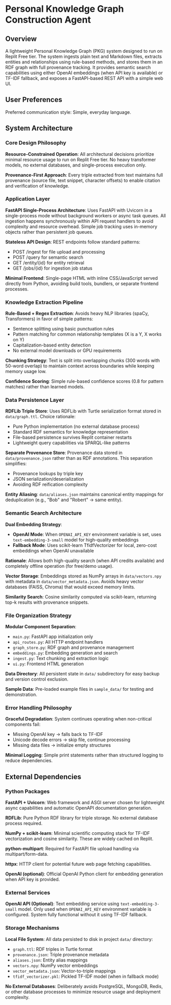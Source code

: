 # Personal Knowledge Graph Construction Agent

## Overview

A lightweight Personal Knowledge Graph (PKG) system designed to run on Replit Free tier. The system ingests plain text and Markdown files, extracts entities and relationships using rule-based methods, and stores them in an RDF graph with full provenance tracking. It provides semantic search capabilities using either OpenAI embeddings (when API key is available) or TF-IDF fallback, and exposes a FastAPI-based REST API with a simple web UI.

## User Preferences

Preferred communication style: Simple, everyday language.

## System Architecture

### Core Design Philosophy

**Resource-Constrained Operation**: All architectural decisions prioritize minimal resource usage to run on Replit Free tier. No heavy transformer models, no external databases, and single-process execution only.

**Provenance-First Approach**: Every triple extracted from text maintains full provenance (source file, text snippet, character offsets) to enable citation and verification of knowledge.

### Application Layer

**FastAPI Single-Process Architecture**: Uses FastAPI with Uvicorn in a single-process mode without background workers or async task queues. All ingestion happens synchronously within API request handlers to avoid complexity and resource overhead. Simple job tracking uses in-memory objects rather than persistent job queues.

**Stateless API Design**: REST endpoints follow standard patterns:
- POST /ingest for file upload and processing
- POST /query for semantic search
- GET /entity/{id} for entity retrieval
- GET /jobs/{id} for ingestion job status

**Minimal Frontend**: Single-page HTML with inline CSS/JavaScript served directly from Python, avoiding build tools, bundlers, or separate frontend processes.

### Knowledge Extraction Pipeline

**Rule-Based + Regex Extraction**: Avoids heavy NLP libraries (spaCy, Transformers) in favor of simple patterns:
- Sentence splitting using basic punctuation rules
- Pattern matching for common relationship templates (X is a Y, X works on Y)
- Capitalization-based entity detection
- No external model downloads or GPU requirements

**Chunking Strategy**: Text is split into overlapping chunks (300 words with 50-word overlap) to maintain context across boundaries while keeping memory usage low.

**Confidence Scoring**: Simple rule-based confidence scores (0.8 for pattern matches) rather than learned models.

### Data Persistence Layer

**RDFLib Triple Store**: Uses RDFLib with Turtle serialization format stored in `data/graph.ttl`. Choice rationale:
- Pure Python implementation (no external database process)
- Standard RDF semantics for knowledge representation
- File-based persistence survives Replit container restarts
- Lightweight query capabilities via SPARQL-like patterns

**Separate Provenance Store**: Provenance data stored in `data/provenance.json` rather than as RDF annotations. This separation simplifies:
- Provenance lookups by triple key
- JSON serialization/deserialization
- Avoiding RDF reification complexity

**Entity Aliasing**: `data/aliases.json` maintains canonical entity mappings for deduplication (e.g., "Bob" and "Robert" → same entity).

### Semantic Search Architecture

**Dual Embedding Strategy**: 
- **OpenAI Mode**: When `OPENAI_API_KEY` environment variable is set, uses `text-embedding-3-small` model for high-quality embeddings
- **Fallback Mode**: Uses scikit-learn TfidfVectorizer for local, zero-cost embeddings when OpenAI unavailable

**Rationale**: Allows both high-quality search (when API credits available) and completely offline operation (for free/demo usage).

**Vector Storage**: Embeddings stored as NumPy arrays in `data/vectors.npy` with metadata in `data/vector_metadata.json`. Avoids heavy vector databases (FAISS, Chroma) that would exceed memory limits.

**Similarity Search**: Cosine similarity computed via scikit-learn, returning top-k results with provenance snippets.

### File Organization Strategy

**Modular Component Separation**:
- `main.py`: FastAPI app initialization only
- `api_routes.py`: All HTTP endpoint handlers
- `graph_store.py`: RDF graph and provenance management
- `embeddings.py`: Embedding generation and search
- `ingest.py`: Text chunking and extraction logic
- `ui.py`: Frontend HTML generation

**Data Directory**: All persistent state in `data/` subdirectory for easy backup and version control exclusion.

**Sample Data**: Pre-loaded example files in `sample_data/` for testing and demonstration.

### Error Handling Philosophy

**Graceful Degradation**: System continues operating when non-critical components fail:
- Missing OpenAI key → falls back to TF-IDF
- Unicode decode errors → skip file, continue processing
- Missing data files → initialize empty structures

**Minimal Logging**: Simple print statements rather than structured logging to reduce dependencies.

## External Dependencies

### Python Packages

**FastAPI + Uvicorn**: Web framework and ASGI server chosen for lightweight async capabilities and automatic OpenAPI documentation generation.

**RDFLib**: Pure Python RDF library for triple storage. No external database process required.

**NumPy + scikit-learn**: Minimal scientific computing stack for TF-IDF vectorization and cosine similarity. These are widely cached on Replit.

**python-multipart**: Required for FastAPI file upload handling via multipart/form-data.

**httpx**: HTTP client for potential future web page fetching capabilities.

**OpenAI (optional)**: Official OpenAI Python client for embedding generation when API key is provided.

### External Services

**OpenAI API (Optional)**: Text embedding service using `text-embedding-3-small` model. Only used when `OPENAI_API_KEY` environment variable is configured. System fully functional without it using TF-IDF fallback.

### Storage Mechanisms

**Local File System**: All data persisted to disk in project `data/` directory:
- `graph.ttl`: RDF triples in Turtle format
- `provenance.json`: Triple provenance metadata
- `aliases.json`: Entity alias mappings
- `vectors.npy`: NumPy vector embeddings
- `vector_metadata.json`: Vector-to-triple mappings
- `tfidf_vectorizer.pkl`: Pickled TF-IDF model (when in fallback mode)

**No External Databases**: Deliberately avoids PostgreSQL, MongoDB, Redis, or other database processes to minimize resource usage and deployment complexity.